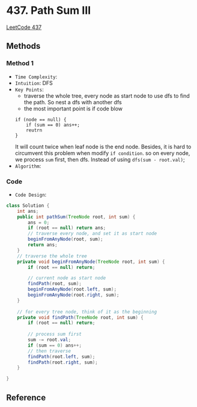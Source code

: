 # 437. Path Sum III

[LeetCode 437](https://leetcode.com/problems/path-sum-iii/)


## Methods
### Method 1
* `Time Complexity`: 
* `Intuition`: DFS
* `Key Points`: 
    * traverse the whole tree, every node as start node to use dfs to find the path. So nest a dfs with another dfs
    * the most important point is if code blow 
    ```
    if (node == null) {
        if (sum == 0) ans++;
        reutrn
    }
    ``` 
    It will count twice when leaf node is the end node. Besides, it is hard to  circumvent this problem when modify `if condition`.
    so on every node, we process `sum` first, then dfs. Instead of using `dfs(sum - root.val)`;  
* `Algorithm`: 


### Code
* `Code Design`: 
```java
class Solution {
    int ans;
    public int pathSum(TreeNode root, int sum) {
        ans = 0;
        if (root == null) return ans;
        // traverse every node, and set it as start node
        beginFromAnyNode(root, sum);
        return ans;
    }
    // traverse the whole tree
    private void beginFromAnyNode(TreeNode root, int sum) {
        if (root == null) return;

        // current node as start node
        findPath(root, sum);
        beginFromAnyNode(root.left, sum);
        beginFromAnyNode(root.right, sum);
    }
    
    // for every tree node, think of it as the beginning
    private void findPath(TreeNode root, int sum) {
        if (root == null) return;
        
        // process sum first
        sum -= root.val; 
        if (sum == 0) ans++;
        // then traverse 
        findPath(root.left, sum);
        findPath(root.right, sum);
    }

}

```


## Reference